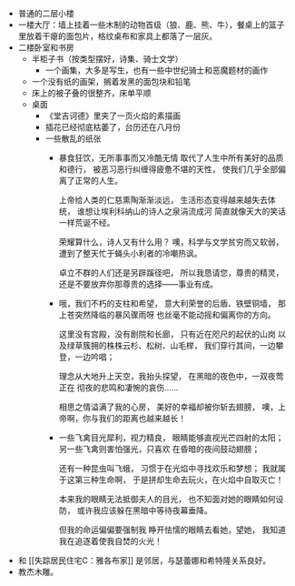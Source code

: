 - 普通的二层小楼
- 一楼大厅：墙上挂着一些木制的动物首级（狼、鹿、熊、牛），餐桌上的篮子里放着干瘪的面包片，格纹桌布和家具上都落了一层灰。
- 二楼卧室和书房
	- 半柜子书（按类型摆好，诗集、骑士文学）
		- 一个画集，大多是写生，也有一些中世纪骑士和恶魔题材的画作
	- 一个没有纸的画架，搁着发黑的面包块和铅笔
	- 床上的被子叠的很整齐，床单平顺
	- 桌面
		- 《堂吉诃德》里夹了一页火焰的素描画
		- 插花已经彻底枯萎了，台历还在八月份
		- 一些散乱的纸张
			- 暴食狂饮，无所事事而又冷酷无情
			  取代了人生中所有美好的品质和德行，
			  被恶习恶行纠缠得疲惫不堪的天性，
			  使我们几乎全部偏离了正常的人生。
			  
			  上帝给人类的仁慈熏陶渐渐淡远，
			  生活形态变得越来越失去体统，
			  谁想让埃利科纳山的诗人之泉涓流成河
			  简直就像天大的笑话一样荒诞不经。
			  
			  荣耀算什么，诗人又有什么用？
			  噢，科学与文学贫穷而又软弱，
			  遭到了整天忙于蝇头小利者的冷嘲热讽。
			  
			  卓立不群的人们还是另辟蹊径吧，
			  所以我恳请您，尊贵的精灵，
			  还是不要放弃你那尊贵的选择——事业有成。
			- 哦，我们不朽的支柱和希望，
			  意大利荣誉的后盾、铁壁铜墙，
			  那上苍突然降临的暴风骤雨呀
			  也丝毫不能动摇和偏离你的方向。
			  
			  这里没有宫殿，没有剧院和长廊，
			  只有近在咫尺的起伏的山岗
			  以及绿草簇拥的株株云杉、松树、山毛榉，
			  我们穿行其间，一边攀登，一边吟唱；
			  
			  理念从大地升上天空，我抬头探望，
			  在黑暗的夜色中，一双夜莺正在
			  彻夜的悲鸣和凄惋的哀伤……
			  
			  相思之情溢满了我的心房，
			  美好的幸福却被你斩去翅膀，
			  噢，上帝啊，你与我们的距离也越来越长！
			- 一些飞禽目光犀利，视力精良，
			  眼睛能够直视光芒四射的太阳；
			  另一些飞禽则害怕强光，只喜欢
			  在昏暗的夜间鼓动翅膀；
			  
			  还有一种昆虫叫飞蛾，
			  习惯于在光焰中寻找欢乐和梦想；
			  我就属于这第三种生命啊，
			  于是拼却生命去玩火，在火焰中自取灭亡！
			  
			  本来我的眼睛无法抵御夫人的目光，
			  也不知面对她的眼睛如何设防，
			  或许我应该躲在黑暗中等待夜幕垂降。
			  
			  但我的命运偏偏要强制我
			  睁开怯懦的眼睛去看她，望她，
			  我知道我在追逐着使我自焚的火光！
- 和 [[失踪居民住宅C：雅各布家]] 是邻居，与瑟蕾娜和希特隆关系良好。
- 教杰木雕。